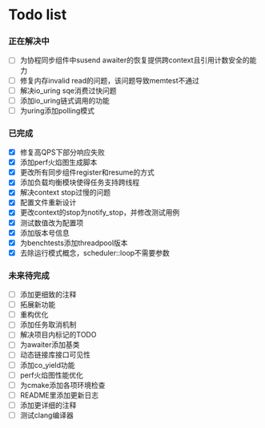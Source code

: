 # Todo list

### 正在解决中

- [ ] 为协程同步组件中susend awaiter的恢复提供跨context且引用计数安全的能力
- [ ] 修复内存invalid read的问题，该问题导致memtest不通过
- [ ] 解决io_uring sqe消费过快问题
- [ ] 添加io_uring链式调用的功能
- [ ] 为uring添加polling模式

### 已完成

- [x] 修复高QPS下部分响应失败
- [x] 添加perf火焰图生成脚本
- [x] 更改所有同步组件register和resume的方式
- [x] 添加负载均衡模块使得任务支持跨线程
- [x] 解决context stop过慢的问题
- [x] 配置文件重新设计
- [x] 更改context的stop为notify_stop，并修改测试用例
- [x] 测试数值改为配置项
- [x] 添加版本号信息
- [x] 为benchtests添加threadpool版本
- [x] 去除运行模式概念，scheduler::loop不需要参数

### 未来待完成

- [ ] 添加更细致的注释
- [ ] 拓展新功能
- [ ] 重构优化
- [ ] 添加任务取消机制
- [ ] 解决项目内标记的TODO
- [ ] 为awaiter添加基类
- [ ] 动态链接库接口可见性
- [ ] 添加co_yield功能
- [ ] perf火焰图性能优化
- [ ] 为cmake添加各项环境检查
- [ ] README里添加更新日志
- [ ] 添加更详细的注释
- [ ] 测试clang编译器
